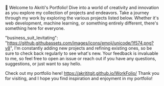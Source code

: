 👋 Welcome to Akriti's Portfolio!
Dive into a world of creativity and innovation as you explore my collection of projects and endeavors.
Take a journey through my work by exploring the various projects listed below. 
Whether it's web development, machine learning, or something entirely different, there's something here for everyone. 

 "business_suit_levitating": "https://github.githubassets.com/images/icons/emoji/unicode/1f574.png?v8", I'm constantly adding new projects and refining existing ones, so be sure to check back regularly to see what's new. Your feedback is invaluable to me, so feel free to open an issue or reach out if you have any questions, suggestions, or just want to say hello.


Check out my portfolio here!
https://akrititgit.github.io/WorkFolio/
Thank you for visiting, and I hope you find inspiration and enjoyment in my portfolio!

